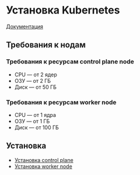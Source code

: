 # Установка Kubernetes
[Документация](https://kubernetes.io/docs/setup/production-environment/tools/kubeadm/)

## Требования к нодам
### Требования к ресурсам control plane node
- CPU — от 2 ядер
- ОЗУ — от 2 ГБ
- Диск — от 50 ГБ

### Требования к ресурсам worker node
- CPU — от 1 ядра
- ОЗУ — от 1 ГБ
- Диск — от 100 ГБ

## Установка
- [Установка control plane](kubeadm/10-kubeadm-control-plane.md)
- [Установка worker node](kubeadm/20-kubeadm-worker-node.md)
